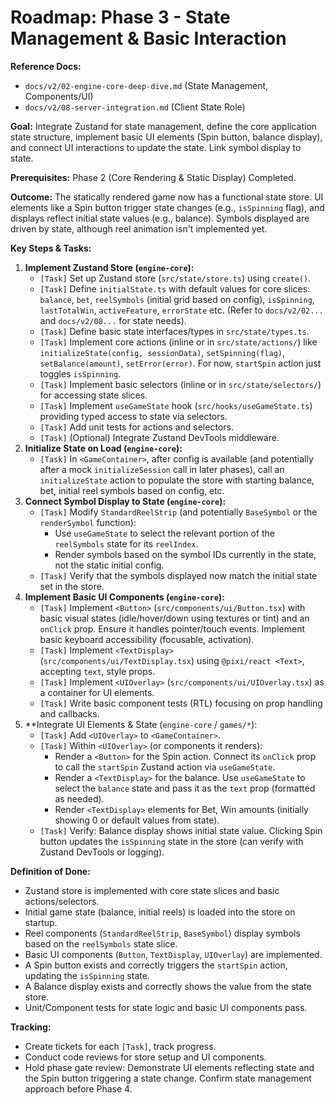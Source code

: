 # Roadmap: Phase 3 - State Management & Basic Interaction

**Reference Docs:**
*   `docs/v2/02-engine-core-deep-dive.md` (State Management, Components/UI)
*   `docs/v2/08-server-integration.md` (Client State Role)

**Goal:** Integrate Zustand for state management, define the core application state structure, implement basic UI elements (Spin button, balance display), and connect UI interactions to update the state. Link symbol display to state.

**Prerequisites:** Phase 2 (Core Rendering & Static Display) Completed.

**Outcome:** The statically rendered game now has a functional state store. UI elements like a Spin button trigger state changes (e.g., `isSpinning` flag), and displays reflect initial state values (e.g., balance). Symbols displayed are driven by state, although reel animation isn't implemented yet.

**Key Steps & Tasks:**

1.  **Implement Zustand Store (`engine-core`):**
    *   `[Task]` Set up Zustand store (`src/state/store.ts`) using `create()`.
    *   `[Task]` Define `initialState.ts` with default values for core slices: `balance`, `bet`, `reelSymbols` (initial grid based on config), `isSpinning`, `lastTotalWin`, `activeFeature`, `errorState` etc. (Refer to `docs/v2/02...` and `docs/v2/08...` for state needs).
    *   `[Task]` Define basic state interfaces/types in `src/state/types.ts`.
    *   `[Task]` Implement core actions (inline or in `src/state/actions/`) like `initializeState(config, sessionData)`, `setSpinning(flag)`, `setBalance(amount)`, `setError(error)`. For now, `startSpin` action just toggles `isSpinning`.
    *   `[Task]` Implement basic selectors (inline or in `src/state/selectors/`) for accessing state slices.
    *   `[Task]` Implement `useGameState` hook (`src/hooks/useGameState.ts`) providing typed access to state via selectors.
    *   `[Task]` Add unit tests for actions and selectors.
    *   `[Task]` (Optional) Integrate Zustand DevTools middleware.
2.  **Initialize State on Load (`engine-core`):**
    *   `[Task]` In `<GameContainer>`, after config is available (and potentially after a mock `initializeSession` call in later phases), call an `initializeState` action to populate the store with starting balance, bet, initial reel symbols based on config, etc.
3.  **Connect Symbol Display to State (`engine-core`):**
    *   `[Task]` Modify `StandardReelStrip` (and potentially `BaseSymbol` or the `renderSymbol` function):
        *   Use `useGameState` to select the relevant portion of the `reelSymbols` state for its `reelIndex`.
        *   Render symbols based on the symbol IDs currently in the state, not the static initial config.
    *   `[Task]` Verify that the symbols displayed now match the initial state set in the store.
4.  **Implement Basic UI Components (`engine-core`):**
    *   `[Task]` Implement `<Button>` (`src/components/ui/Button.tsx`) with basic visual states (idle/hover/down using textures or tint) and an `onClick` prop. Ensure it handles pointer/touch events. Implement basic keyboard accessibility (focusable, activation).
    *   `[Task]` Implement `<TextDisplay>` (`src/components/ui/TextDisplay.tsx`) using `@pixi/react <Text>`, accepting `text`, style props.
    *   `[Task]` Implement `<UIOverlay>` (`src/components/ui/UIOverlay.tsx`) as a container for UI elements.
    *   `[Task]` Write basic component tests (RTL) focusing on prop handling and callbacks.
5.  **Integrate UI Elements & State (`engine-core` / `games/*`):
    *   `[Task]` Add `<UIOverlay>` to `<GameContainer>`.
    *   `[Task]` Within `<UIOverlay>` (or components it renders):
        *   Render a `<Button>` for the Spin action. Connect its `onClick` prop to call the `startSpin` Zustand action via `useGameState`.
        *   Render a `<TextDisplay>` for the balance. Use `useGameState` to select the `balance` state and pass it as the `text` prop (formatted as needed).
        *   Render `<TextDisplay>` elements for Bet, Win amounts (initially showing 0 or default values from state).
    *   `[Task]` Verify: Balance display shows initial state value. Clicking Spin button updates the `isSpinning` state in the store (can verify with Zustand DevTools or logging).

**Definition of Done:**
*   Zustand store is implemented with core state slices and basic actions/selectors.
*   Initial game state (balance, initial reels) is loaded into the store on startup.
*   Reel components (`StandardReelStrip`, `BaseSymbol`) display symbols based on the `reelSymbols` state slice.
*   Basic UI components (`Button`, `TextDisplay`, `UIOverlay`) are implemented.
*   A Spin button exists and correctly triggers the `startSpin` action, updating the `isSpinning` state.
*   A Balance display exists and correctly shows the value from the state store.
*   Unit/Component tests for state logic and basic UI components pass.

**Tracking:**
*   Create tickets for each `[Task]`, track progress.
*   Conduct code reviews for store setup and UI components.
*   Hold phase gate review: Demonstrate UI elements reflecting state and the Spin button triggering a state change. Confirm state management approach before Phase 4.
